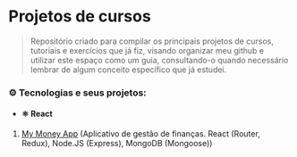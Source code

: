 # Projetos de cursos

> Repositório criado para compilar os principais projetos de cursos, tutoriais e exercícios que já fiz, visando organizar meu github e utilizar este espaço como um guia, consultando-o quando necessário lembrar de algum conceito específico que já estudei.

### ⚙️ Tecnologias e seus projetos:

- #### ⚛️ React
1. [My Money App](https://github.com/ldsmaga/projetos-cursos/my-money-app) (Aplicativo de gestão de finanças. React (Router, Redux), Node.JS (Express), MongoDB (Mongoose))
